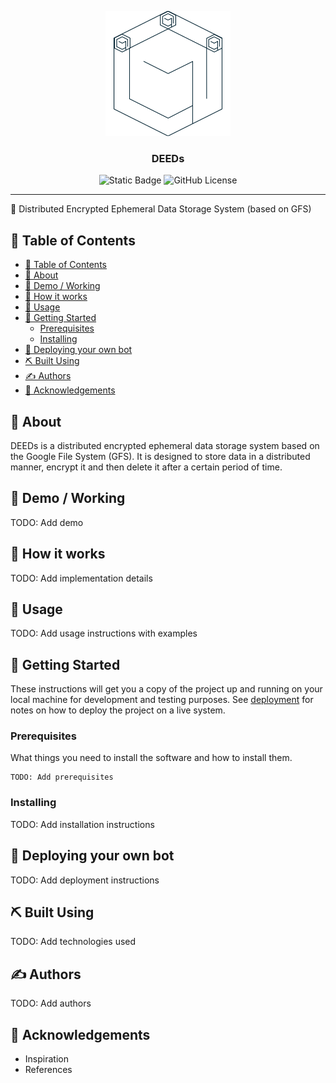<p align="center">
  <a href="" rel="noopener">
 <img width=200px height=200px src="./.github/assets/deeds.svg" alt="Bot logo"></a>
</p>

<h3 align="center">DEEDs</h3>

<div align="center">

![Static Badge](https://img.shields.io/badge/status-draft-8A2BE2?style=flat-square)
![GitHub License](https://img.shields.io/github/license/nitheesh-me/DEEDs?style=flat-square)

</div>

---

🤖 Distributed Encrypted Ephemeral Data Storage System (based on GFS)

## 📝 Table of Contents

- [📝 Table of Contents](#-table-of-contents)
- [🧐 About ](#-about-)
- [🎥 Demo / Working ](#-demo--working-)
- [💭 How it works ](#-how-it-works-)
- [🎈 Usage ](#-usage-)
- [🏁 Getting Started ](#-getting-started-)
  - [Prerequisites](#prerequisites)
  - [Installing](#installing)
- [🚀 Deploying your own bot ](#-deploying-your-own-bot-)
- [⛏️ Built Using ](#️-built-using-)
- [✍️ Authors ](#️-authors-)
- [🎉 Acknowledgements ](#-acknowledgements-)

## 🧐 About <a name = "about"></a>

DEEDs is a distributed encrypted ephemeral data storage system based on the Google File System (GFS). It is designed to store data in a distributed manner, encrypt it and then delete it after a certain period of time.

## 🎥 Demo / Working <a name = "demo"></a>

TODO: Add demo
<!-- ![Working]() -->

## 💭 How it works <a name = "working"></a>

TODO: Add implementation details

## 🎈 Usage <a name = "usage"></a>

TODO: Add usage instructions with examples

## 🏁 Getting Started <a name = "getting_started"></a>

These instructions will get you a copy of the project up and running on your local machine for development and testing purposes. See [deployment](#deployment) for notes on how to deploy the project on a live system.

### Prerequisites

What things you need to install the software and how to install them.

```
TODO: Add prerequisites
```

### Installing

TODO: Add installation instructions

<!-- A step by step series of examples that tell you how to get a development env running.

Say what the step will be

```
Give the example
```

And repeat

```
until finished
```

End with an example of getting some data out of the system or using it for a little demo. -->

## 🚀 Deploying your own bot <a name = "deployment"></a>

TODO: Add deployment instructions

## ⛏️ Built Using <a name = "built_using"></a>

TODO: Add technologies used

## ✍️ Authors <a name = "authors"></a>

TODO: Add authors

## 🎉 Acknowledgements <a name = "acknowledgement"></a>

<!-- - Hat tip to anyone whose code was used -->
- Inspiration
- References
